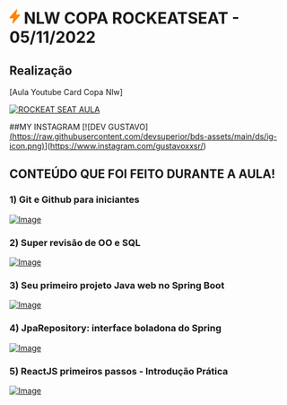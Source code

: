 
# ![DevSuperior logo](https://raw.githubusercontent.com/devsuperior/bds-assets/main/ds/devsuperior-logo-small.png) NLW COPA ROCKEATSEAT - 05/11/2022

## Realização
[Aula Youtube Card Copa Nlw]

[![ROCKEAT SEAT AULA]([https://raw.githubusercontent.com/devsuperior/bds-assets/main/ds/yt-icon.png)](https://youtube.com/devsuperior](https://www.youtube.com/watch?v=sswJisbD2CY&t=1020s))

##MY INSTAGRAM
[![DEV GUSTAVO][(https://raw.githubusercontent.com/devsuperior/bds-assets/main/ds/ig-icon.png)](https://instagram.com/devsuperior.ig)](https://www.instagram.com/gustavoxxsr/)

## CONTEÚDO QUE FOI FEITO DURANTE A AULA!

### 1) Git e Github para iniciantes

[![Image](https://img.youtube.com/vi/_hZf1teRFNg/mqdefault.jpg "Vídeo no Youtube")](https://youtu.be/_hZf1teRFNg)

### 2) Super revisão de OO e SQL

[![Image](https://img.youtube.com/vi/xC_yKw3MYX4/mqdefault.jpg "Vídeo no Youtube")](https://youtu.be/xC_yKw3MYX4)

### 3) Seu primeiro projeto Java web no Spring Boot

[![Image](https://img.youtube.com/vi/D4frmIHAxEY/mqdefault.jpg "Vídeo no Youtube")](https://youtu.be/D4frmIHAxEY)

### 4) JpaRepository: interface boladona do Spring

[![Image](https://img.youtube.com/vi/jh_T5_o3qKE/mqdefault.jpg "Vídeo no Youtube")](https://youtu.be/jh_T5_o3qKE)

### 5) ReactJS primeiros passos - Introdução Prática

[![Image](https://img.youtube.com/vi/IOJoJGDowEY/mqdefault.jpg "Vídeo no Youtube")](https://youtu.be/IOJoJGDowEY)
